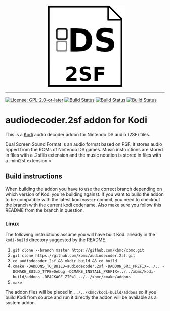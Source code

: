 <p align="center">
  <img src="audiodecoder.2sf/icon.png" />
</p>

------------------

[![License: GPL-2.0-or-later](https://img.shields.io/badge/License-GPL%20v2+-blue.svg)](LICENSE.md)
[![Build Status](https://travis-ci.org/xbmc/audiodecoder.2sf.svg?branch=Matrix)](https://travis-ci.org/xbmc/audiodecoder.2sf/branches)
[![Build Status](https://dev.azure.com/teamkodi/binary-addons/_apis/build/status/xbmc.audiodecoder.2sf?branchName=Matrix)](https://dev.azure.com/teamkodi/binary-addons/_build/latest?definitionId=3&branchName=Matrix)
[![Build Status](https://jenkins.kodi.tv/view/Addons/job/xbmc/job/audiodecoder.2sf/job/Matrix/badge/icon)](https://jenkins.kodi.tv/blue/organizations/jenkins/xbmc%2Faudiodecoder.2sf/branches/)
<!--- [![Build Status](https://ci.appveyor.com/api/projects/status/github/xbmc/audiodecoder.2sf?branch=Matrix&svg=true)](https://ci.appveyor.com/project/xbmc/audiodecoder-2sf?branch=Matrix) -->

# audiodecoder.2sf addon for Kodi

This is a [Kodi](https://kodi.tv) audio decoder addon for Nintendo DS audio (2SF) files.

Dual Screen Sound Format is an audio format based on PSF. It stores audio ripped from the ROMs of Nintendo DS games. Music instructions are stored in files with a .2sflib extension and the music notation is stored in files with a .mini2sf extension.<

## Build instructions

When building the addon you have to use the correct branch depending on which version of Kodi you're building against. 
If you want to build the addon to be compatible with the latest kodi `master` commit, you need to checkout the branch with the current kodi codename.
Also make sure you follow this README from the branch in question.

### Linux

The following instructions assume you will have built Kodi already in the `kodi-build` directory 
suggested by the README.

1. `git clone --branch master https://github.com/xbmc/xbmc.git`
2. `git clone https://github.com/xbmc/audiodecoder.2sf.git`
3. `cd audiodecoder.2sf && mkdir build && cd build`
4. `cmake -DADDONS_TO_BUILD=audiodecoder.2sf -DADDON_SRC_PREFIX=../.. -DCMAKE_BUILD_TYPE=Debug -DCMAKE_INSTALL_PREFIX=../../xbmc/kodi-build/addons -DPACKAGE_ZIP=1 ../../xbmc/cmake/addons`
5. `make`

The addon files will be placed in `../../xbmc/kodi-build/addons` so if you build Kodi from source and run it directly 
the addon will be available as a system addon.
